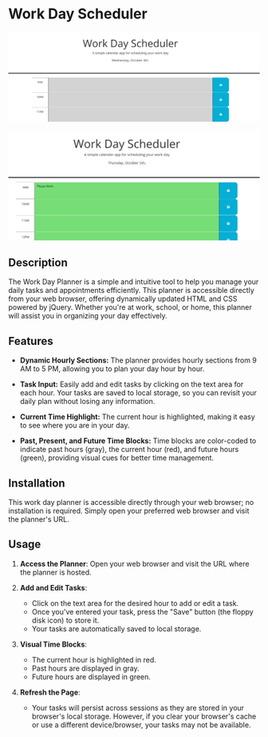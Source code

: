 # Work Day Scheduler

![Alt text](<assets/Screenshot 2023-10-04 205145.png>)

![Alt text](<assets/Screenshot 2023-10-05 083743.png>)


## Description

The  Work Day Planner is a simple and intuitive tool to help you manage your daily tasks and appointments efficiently. This planner is accessible directly from your web browser, offering dynamically updated HTML and CSS powered by jQuery. Whether you're at work, school, or home, this planner will assist you in organizing your day effectively.

## Features

- **Dynamic Hourly Sections:** The planner provides hourly sections from 9 AM to 5 PM, allowing you to plan your day hour by hour.
  
- **Task Input:** Easily add and edit tasks by clicking on the text area for each hour. Your tasks are saved to local storage, so you can revisit your daily plan without losing any information.

- **Current Time Highlight:** The current hour is highlighted, making it easy to see where you are in your day.

- **Past, Present, and Future Time Blocks:** Time blocks are color-coded to indicate past hours (gray), the current hour (red), and future hours (green), providing visual cues for better time management.




## Installation

This work day planner is accessible directly through your web browser; no installation is required. Simply open your preferred web browser and visit the planner's URL.

## Usage

1. **Access the Planner**: Open your web browser and visit the URL where the planner is hosted.

2. **Add and Edit Tasks**:
   - Click on the text area for the desired hour to add or edit a task.
   - Once you've entered your task, press the "Save" button (the floppy disk icon) to store it.
   - Your tasks are automatically saved to local storage.

3. **Visual Time Blocks**:
   - The current hour is highlighted in red.
   - Past hours are displayed in gray.
   - Future hours are displayed in green.


5. **Refresh the Page**:
   - Your tasks will persist across sessions as they are stored in your browser's local storage. However, if you clear your browser's cache or use a different device/browser, your tasks may not be available.


